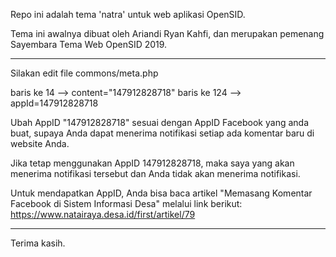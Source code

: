 Repo ini adalah tema 'natra' untuk web aplikasi OpenSID.

Tema ini awalnya dibuat oleh Ariandi Ryan Kahfi, dan merupakan pemenang Sayembara Tema Web OpenSID 2019.

******************************************************
Silakan edit file commons/meta.php

baris ke 14 --> content="147912828718"
baris ke 124 --> appId=147912828718

Ubah AppID "147912828718" sesuai dengan AppID Facebook yang anda buat, supaya Anda dapat menerima notifikasi setiap ada komentar baru di website Anda.

Jika tetap menggunakan AppID 147912828718, maka saya yang akan menerima notifikasi tersebut dan Anda tidak akan menerima notifikasi.

Untuk mendapatkan AppID, Anda bisa baca artikel "Memasang Komentar Facebook di Sistem Informasi Desa" melalui link berikut:
https://www.natairaya.desa.id/first/artikel/79

******************************************************
Terima kasih.
